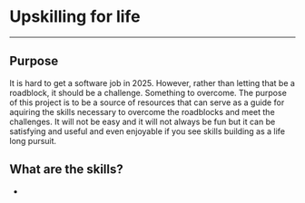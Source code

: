 # Upskilling for life

***

## Purpose

It is hard to get a software job in 2025. However, rather than letting that be a roadblock, it should be a challenge. Something to overcome. The purpose of this project is to be a source of resources that can serve as a guide for aquiring the skills necessary to overcome the roadblocks and meet the challenges. It will not be easy and it will not always be fun but it can be satisfying and useful and even enjoyable if you see skills building as a life long pursuit.

## What are the skills?

- 
